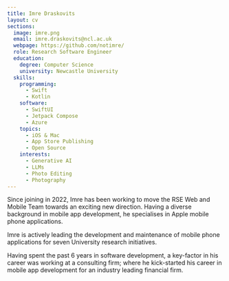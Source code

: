 ```yaml
---
title: Imre Draskovits
layout: cv
sections:
  image: imre.png
  email: imre.draskovits@ncl.ac.uk
  webpage: https://github.com/notimre/
  role: Research Software Engineer
  education:
    degree: Computer Science
    university: Newcastle University
  skills:
    programming:
      - Swift
      - Kotlin
    software:
      - SwiftUI
      - Jetpack Compose
      - Azure
    topics:
      - iOS & Mac
      - App Store Publishing
      - Open Source
    interests:
      - Generative AI
      - LLMs
      - Photo Editing
      - Photography
---
```


Since joining in 2022, Imre has been working to move the RSE Web and Mobile Team towards an exciting new direction. Having a diverse background in mobile app development, he specialises in Apple mobile phone applications.

Imre is actively leading the development and maintenance of mobile phone applications for seven University research initiatives.

Having spent the past 6 years in software development, a key-factor in his career was working at a consulting firm; where he kick-started his career in mobile app development for an industry leading financial firm.

